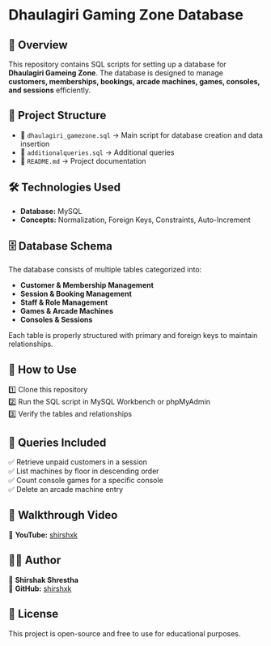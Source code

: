# Dhaulagiri Gaming Zone Database  

## 📌 Overview  
This repository contains SQL scripts for setting up a database for **Dhaulagiri Gameing Zone**. The database is designed to manage **customers, memberships, bookings, arcade machines, games, consoles, and sessions** efficiently.  

## 📂 Project Structure  
- 📄 `dhaulagiri_gamezone.sql` → Main script for database creation and data insertion
- 📄 `additionalqueries.sql` → Additional queries  
- 📄 `README.md` → Project documentation  

## 🛠️ Technologies Used  
- **Database:** MySQL  
- **Concepts:** Normalization, Foreign Keys, Constraints, Auto-Increment  

## 🗄️ Database Schema  
The database consists of multiple tables categorized into:  
- **Customer & Membership Management**  
- **Session & Booking Management**  
- **Staff & Role Management**  
- **Games & Arcade Machines**  
- **Consoles & Sessions**  

Each table is properly structured with primary and foreign keys to maintain relationships.  

## 📌 How to Use  
1️⃣ Clone this repository  
2️⃣ Run the SQL script in MySQL Workbench or phpMyAdmin  
3️⃣ Verify the tables and relationships  

## 📜 Queries Included  
✅ Retrieve unpaid customers in a session  
✅ List machines by floor in descending order  
✅ Count console games for a specific console  
✅ Delete an arcade machine entry  

## 🎥 Walkthrough Video
📍 **YouTube:** [shirshxk](https://youtu.be/Lzg62xcfEcM)

## 👨‍💻 Author  
📌 **Shirshak Shrestha**  
📍 **GitHub:** [shirshxk](https://github.com/shirshxk)  

## 📜 License  
This project is open-source and free to use for educational purposes.  
